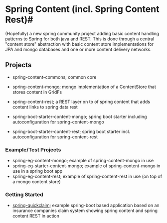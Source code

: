 # Spring Content (incl. Spring Content Rest)#

(Hopefully) a new spring community project adding basic content handling patterns to Spring for both java and REST.  This is done through a central "content store" abstraction with basic content store implementations for JPA and mongo databases and one or more content delivery networks.

## Projects

- spring-content-commons; common core
- spring-content-mongo; mongo implementation of a ContentStore that stores content in GridFs
- spring-content-rest; a REST layer on to of spring content that adds content links to spring data rest

- spring-boot-starter-content-mongo; spring boot starter including autoconfiguration for spring-content-mongo
- spring-boot-starter-content-rest; spring boot starter incl. autoconfiguration for spring-content-rest

### Example/Test Projects
- spring-eg-content-mongo; example of spring-content-mongo in use
- spring-eg-starter-content-mongo; example of spring-content-mongo in use in a spring boot app
- spring-eg-content-rest; example of spring-content-rest in use (on top of a mongo content store)

### Getting Started
- [spring-quickclaim](https://bitbucket.org/paulcwarren/spring-content/src/ef9e0716a56310fac5e6390233a6cd73ad4a28e8/spring-gs-content-quickclaim/?at=master); example spring-boot based application based on an insurance companies claim system showing spring content and spring content REST in action
